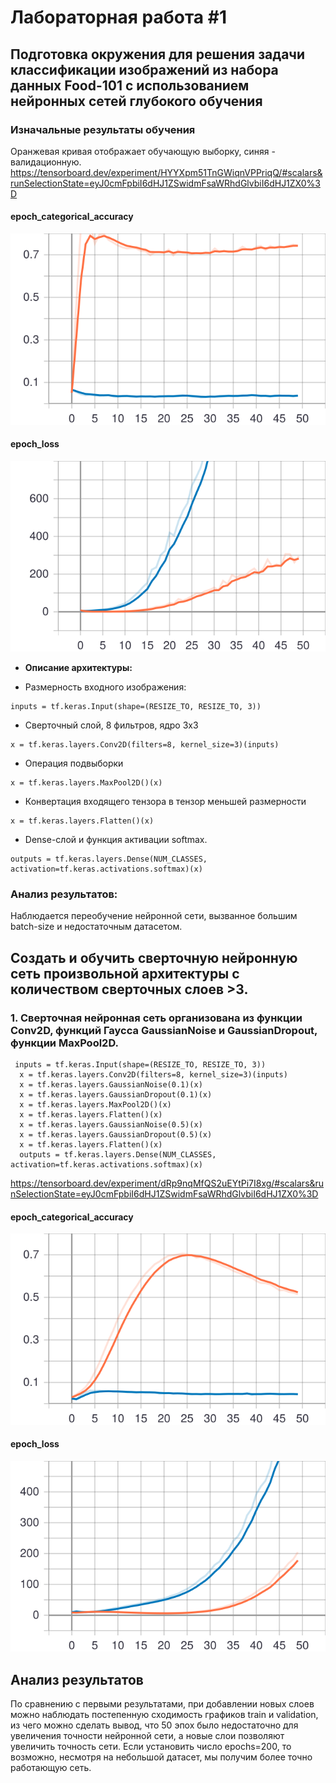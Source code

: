 # Лабораторная работа #1
## Подготовка окружения для решения задачи классификации изображений из набора данных Food-101 с использованием нейронных сетей глубокого обучения
### Изначальные результаты обучения
Оранжевая кривая отображает обучающую выборку, синяя - валидационную.
https://tensorboard.dev/experiment/HYYXpm51TnGWiqnVPPriqQ/#scalars&runSelectionState=eyJ0cmFpbiI6dHJ1ZSwidmFsaWRhdGlvbiI6dHJ1ZX0%3D
#### epoch_categorical_accuracy
<img src="https://raw.githubusercontent.com/PigCakee/omi-lab1/main/epoch_categorical_accuracy%20(1).svg">

#### epoch_loss
<img src="https://raw.githubusercontent.com/PigCakee/omi-lab1/main/epoch_loss%20(1).svg">

* **Описание архитектуры:**
 
* Размерность входного изображения: 
```
inputs = tf.keras.Input(shape=(RESIZE_TO, RESIZE_TO, 3))
```

* Сверточный слой, 8 фильтров, ядро 3x3
```
x = tf.keras.layers.Conv2D(filters=8, kernel_size=3)(inputs)
```

* Операция подвыборки
```
x = tf.keras.layers.MaxPool2D()(x)
```

* Конвертация входящего тензора в тензор меньшей размерности
 ```
 x = tf.keras.layers.Flatten()(x)
 ```
 
 * Dense-слой и функция активации softmax.
```
outputs = tf.keras.layers.Dense(NUM_CLASSES, activation=tf.keras.activations.softmax)(x)
```
### Анализ результатов:

Наблюдается переобучение нейронной сети, вызванное большим batch-size и недостаточным датасетом.

## Создать и обучить сверточную нейронную сеть произвольной архитектуры с количеством сверточных слоев >3.

### 1. Сверточная нейронная сеть организована из функции Conv2D, функций Гаусса GaussianNoise и GaussianDropout, функции MaxPool2D.
```
 inputs = tf.keras.Input(shape=(RESIZE_TO, RESIZE_TO, 3))
  x = tf.keras.layers.Conv2D(filters=8, kernel_size=3)(inputs)
  x = tf.keras.layers.GaussianNoise(0.1)(x)
  x = tf.keras.layers.GaussianDropout(0.1)(x)
  x = tf.keras.layers.MaxPool2D()(x)
  x = tf.keras.layers.Flatten()(x)
  x = tf.keras.layers.GaussianNoise(0.5)(x)
  x = tf.keras.layers.GaussianDropout(0.5)(x)
  x = tf.keras.layers.Flatten()(x)
  outputs = tf.keras.layers.Dense(NUM_CLASSES, activation=tf.keras.activations.softmax)(x)
 ```
https://tensorboard.dev/experiment/dRp9nqMfQS2uEYtPi7I8xg/#scalars&runSelectionState=eyJ0cmFpbiI6dHJ1ZSwidmFsaWRhdGlvbiI6dHJ1ZX0%3D         
#### epoch_categorical_accuracy
<img src="https://raw.githubusercontent.com/PigCakee/omi-lab1/main/epoch_categorical_accuracy%20(2).svg">

#### epoch_loss
<img src="https://raw.githubusercontent.com/PigCakee/omi-lab1/main/epoch_loss%20(2).svg">

## Анализ результатов
По сравнению с первыми результатами, при добавлении новых слоев можно наблюдать постепенную сходимость графиков train и validation, из чего можно сделать вывод, что 50 эпох было недостаточно для увеличения точности нейронной сети, а новые слои позволяют увеличить точность сети. Если установить число epochs=200, то возможно, несмотря на небольшой датасет, мы получим более точно работающую сеть.
